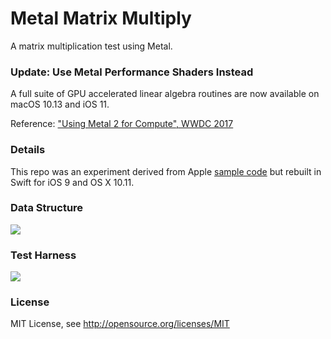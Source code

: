 Metal Matrix Multiply
=====================
A matrix multiplication test using Metal.

### Update: Use Metal Performance Shaders Instead ###

A full suite of GPU accelerated linear algebra routines are now available on macOS 10.13 and iOS 11.

Reference: ["Using Metal 2 for Compute", WWDC 2017](https://developer.apple.com/videos/play/wwdc2017/608/?time=170)

### Details ###

This repo was an experiment derived from Apple [sample code] but rebuilt in Swift for iOS 9 and OS X 10.11.

[sample code]: https://developer.apple.com/library/ios/samplecode/MetalPartialSumsCompute


### Data Structure ###

![](Documentation/data.png)


### Test Harness ###

![](Documentation/pipeline.png)


### License ###

MIT License, see http://opensource.org/licenses/MIT
